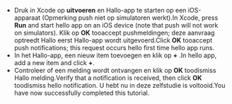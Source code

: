 
* <span data-ttu-id="714bc-101">Druk in Xcode op **uitvoeren** en Hallo-app te starten op een iOS-apparaat (Opmerking push niet op simulatoren werkt).</span><span class="sxs-lookup"><span data-stu-id="714bc-101">In Xcode, press **Run** and start hello app on an iOS device (note that push will not work on simulators).</span></span> <span data-ttu-id="714bc-102">Klik op **OK** tooaccept pushmeldingen; deze aanvraag optreedt Hallo eerst Hallo-app wordt uitgevoerd.</span><span class="sxs-lookup"><span data-stu-id="714bc-102">Click **OK** tooaccept push notifications; this request occurs hello first time hello app runs.</span></span>
* <span data-ttu-id="714bc-103">In het Hallo-app, een nieuw item toevoegen en klik op  **+** .</span><span class="sxs-lookup"><span data-stu-id="714bc-103">In hello app, add a new item and click **+**.</span></span>
* <span data-ttu-id="714bc-104">Controleer of een melding wordt ontvangen en klik op **OK** toodismiss Hallo melding.</span><span class="sxs-lookup"><span data-stu-id="714bc-104">Verify that a notification is received, then click **OK** toodismiss hello notification.</span></span> <span data-ttu-id="714bc-105">U hebt nu in deze zelfstudie is voltooid.</span><span class="sxs-lookup"><span data-stu-id="714bc-105">You have now successfully completed this tutorial.</span></span>

